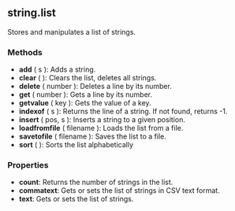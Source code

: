 ## string.list

Stores and manipulates a list of strings.

### Methods

* **add** ( s ): Adds a string.
* **clear** ( ): Clears the list, deletes all strings.
* **delete** ( number ): Deletes a line by its number.
* **get** ( number ): Gets a line by its number.
* **getvalue** ( key ): Gets the value of a key.
* **indexof** ( s ): Returns the line of a string. If not found, returns -1.
* **insert** ( pos, s ): Inserts a string to a given position.
* **loadfromfile** ( filename ): Loads the list from a file.
* **savetofile** ( filename ): Saves the list to a file.
* **sort** ( ): Sorts the list alphabetically

### Properties

* **count**: Returns the number of strings in the list.
* **commatext**: Gets or sets the list of strings in CSV text format.
* **text**: Gets or sets the list of strings.